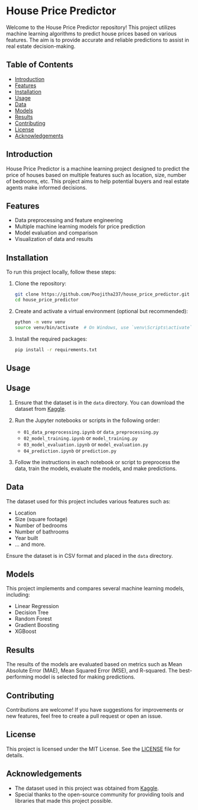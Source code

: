 # House Price Predictor

Welcome to the House Price Predictor repository! This project utilizes machine learning algorithms to predict house prices based on various features. The aim is to provide accurate and reliable predictions to assist in real estate decision-making.

## Table of Contents

- [Introduction](#introduction)
- [Features](#features)
- [Installation](#installation)
- [Usage](#usage)
- [Data](#data)
- [Models](#models)
- [Results](#results)
- [Contributing](#contributing)
- [License](#license)
- [Acknowledgements](#acknowledgements)

## Introduction

House Price Predictor is a machine learning project designed to predict the price of houses based on multiple features such as location, size, number of bedrooms, etc. This project aims to help potential buyers and real estate agents make informed decisions.

## Features

- Data preprocessing and feature engineering
- Multiple machine learning models for price prediction
- Model evaluation and comparison
- Visualization of data and results

## Installation

To run this project locally, follow these steps:

1. Clone the repository:
    ```bash
    git clone https://github.com/Poojitha237/house_price_predictor.git
    cd house_price_predictor
    ```

2. Create and activate a virtual environment (optional but recommended):
    ```bash
    python -m venv venv
    source venv/bin/activate  # On Windows, use `venv\Scripts\activate`
    ```

3. Install the required packages:
    ```bash
    pip install -r requirements.txt
    ```

## Usage

## Usage

1. Ensure that the dataset is in the `data` directory. You can download the dataset from [Kaggle](https://www.kaggle.com/).

2. Run the Jupyter notebooks or scripts in the following order:

    - `01_data_preprocessing.ipynb` or `data_preprocessing.py`
    - `02_model_training.ipynb` or `model_training.py`
    - `03_model_evaluation.ipynb` or `model_evaluation.py`
    - `04_prediction.ipynb` or `prediction.py`

3. Follow the instructions in each notebook or script to preprocess the data, train the models, evaluate the models, and make predictions.

## Data

The dataset used for this project includes various features such as:

- Location
- Size (square footage)
- Number of bedrooms
- Number of bathrooms
- Year built
- ... and more.

Ensure the dataset is in CSV format and placed in the `data` directory.

## Models

This project implements and compares several machine learning models, including:

- Linear Regression
- Decision Tree
- Random Forest
- Gradient Boosting
- XGBoost

## Results

The results of the models are evaluated based on metrics such as Mean Absolute Error (MAE), Mean Squared Error (MSE), and R-squared. The best-performing model is selected for making predictions.

## Contributing

Contributions are welcome! If you have suggestions for improvements or new features, feel free to create a pull request or open an issue.

## License

This project is licensed under the MIT License. See the [LICENSE](LICENSE) file for details.

## Acknowledgements

- The dataset used in this project was obtained from [Kaggle](https://www.kaggle.com/).
- Special thanks to the open-source community for providing tools and libraries that made this project possible.
